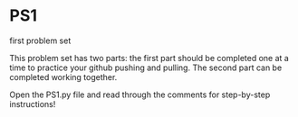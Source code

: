 # PS1
first problem set

This problem set has two parts: the first part should be completed one at a time to practice your github pushing and pulling.  The second part can be completed working together.

Open the PS1.py file and read through the comments for step-by-step instructions!
